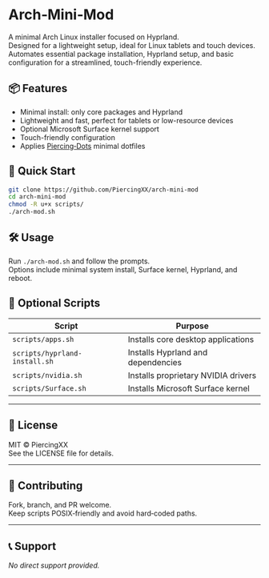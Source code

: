 
# Arch‑Mini‑Mod

A minimal Arch Linux installer focused on Hyprland.  
Designed for a lightweight setup, ideal for Linux tablets and touch devices.
Automates essential package installation, Hyprland setup, and basic configuration for a streamlined, touch-friendly experience.



## 📦 Features

- Minimal install: only core packages and Hyprland
- Lightweight and fast, perfect for tablets or low-resource devices
- Optional Microsoft Surface kernel support
- Touch-friendly configuration
- Applies [Piercing‑Dots](https://github.com/PiercingXX/piercing-dots) minimal dotfiles



## 🚀 Quick Start

```bash
git clone https://github.com/PiercingXX/arch-mini-mod
cd arch-mini-mod
chmod -R u+x scripts/
./arch-mod.sh
```



## 🛠️ Usage

Run `./arch-mod.sh` and follow the prompts.  
Options include minimal system install, Surface kernel, Hyprland, and reboot.



## 🔧 Optional Scripts

| Script                | Purpose                                 |
|-----------------------|-----------------------------------------|
| `scripts/apps.sh`     | Installs core desktop applications      |
| `scripts/hyprland-install.sh` | Installs Hyprland and dependencies |
| `scripts/nvidia.sh`   | Installs proprietary NVIDIA drivers     |
| `scripts/Surface.sh`  | Installs Microsoft Surface kernel       |

---

## 📄 License

MIT © PiercingXX  
See the LICENSE file for details.

---

## 🤝 Contributing

Fork, branch, and PR welcome.  
Keep scripts POSIX‑friendly and avoid hard‑coded paths.

---

## 📞 Support

*No direct support provided.*
```
